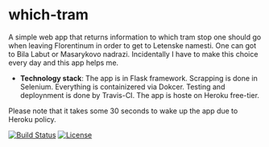 # which-tram

A simple web app that returns information to which tram stop one should go when leaving Florentinum in order to get to Letenske namesti. One can got to Bila Labut or Masarykovo nadrazi. Incidentally I have to make this choice every day and this app helps me.

 - **Technology stack**: The app is in Flask framework. Scrapping is done in Selenium. Everything is containizered via Dokcer. Testing and deploynment is done by Travis-CI. The app is hoste on Heroku free-tier.
 
 Please note that it takes some 30 seconds to wake up the app due to Heroku policy.

[![Build Status](https://travis-ci.org/QuarKUS7/which-tram.svg?branch=master)](https://travis-ci.org/QuarKUS7/which-tram)
[![License](https://img.shields.io/badge/License-Apache%202.0-blue.svg)](https://opensource.org/licenses/Apache-2.0)
